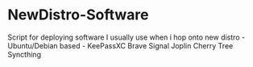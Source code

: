 # NewDistro-Software
Script for deploying software I usually use when i hop onto new distro - Ubuntu/Debian based - KeePassXC Brave Signal Joplin Cherry Tree Syncthing
